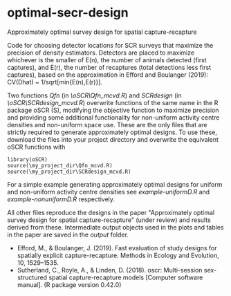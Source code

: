 # optimal-secr-design
Approximately optimal survey design for spatial capture-recapture

Code for choosing detector locations for SCR surveys that maximize the precision of density estimators. Detectors are placed to maximize whichever is the smaller of E(n), the number of animals detected (first captures), and E(r), the number of recaptures (total detections less first captures), based on the approximation in Efford and Boulanger (2019): CV(Dhat) ~ 1/sqrt[min{E(n),E(r)}].

Two functions *Qfn* (in *\oSCR\Qfn_mcvd.R*) and *SCRdesign* (in *\oSCR\SCRdesign_mcvd.R*) overwrite functions of the same name in the R package oSCR (S), modifying the objective function to maximize precision and providing some additional functionality for non-uniform activity centre densities and non-uniform space use. These are the only files that are strictly required to generate approximately optimal designs. To use these, download the files into your project directory and overwrite the equivalent oSCR functions with 

```
library(oSCR)
source(\my_project_dir\Qfn_mcvd.R)
source(\my_project_dir\SCRdesign_mcvd.R)
```

For a simple example generating approximately optimal designs for uniform and non-uniform activity centre densities see *example-uniformD.R* and *example-nonuniformD.R* respectively. 

All other files reproduce the designs in the paper "Approximately optimal survey design for spatial capture-recapture" (under review) and results derived from these. Intermediate output objects used in the plots and tables in the paper are saved in the *output* folder.

- Efford, M., & Boulanger, J. (2019). Fast evaluation of study designs for spatially explicit capture-recapture. Methods in Ecology and Evolution, 10, 1529–1535.
- Sutherland, C., Royle, A., & Linden, D. (2018). oscr: Multi-session sex-structured spatial capture-recapture models [Computer software manual]. (R package version 0.42.0)
